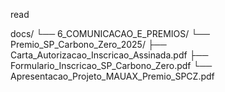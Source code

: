 read

docs/
└── 6_COMUNICACAO_E_PREMIOS/
    └── Premio_SP_Carbono_Zero_2025/
        ├── Carta_Autorizacao_Inscricao_Assinada.pdf
        ├── Formulario_Inscricao_SP_Carbono_Zero.pdf
        └── Apresentacao_Projeto_MAUAX_Premio_SPCZ.pdf
